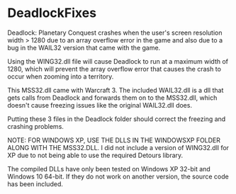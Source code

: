 # DeadlockFixes
Deadlock: Planetary Conquest crashes when the user's screen resolution width > 1280 due to an array overflow error in the game and also due to a bug in the WAIL32 version that came with the game.

Using the WING32.dll file will cause Deadlock to run at a maximum width of 1280, which will prevent the array overflow error that causes the crash to occur when zooming into a territory.

This MSS32.dll came with Warcraft 3. The included WAIL32.dll is a dll that gets calls from Deadlock and forwards them on to the MSS32.dll, which doesn't cause freezing issues like the original WAIL32.dll does.

Putting these 3 files in the Deadlock folder should correct the freezing and crashing problems.

NOTE: FOR WINDOWS XP, USE THE DLLS IN THE WINDOWSXP FOLDER ALONG WITH THE MSS32.DLL. I did not include a version of WING32.dll for XP due to not being able to use the required Detours library.

The compiled DLLs have only been tested on Windows XP 32-bit and Windows 10 64-bit. If they do not work on another version, the source code has been included.
